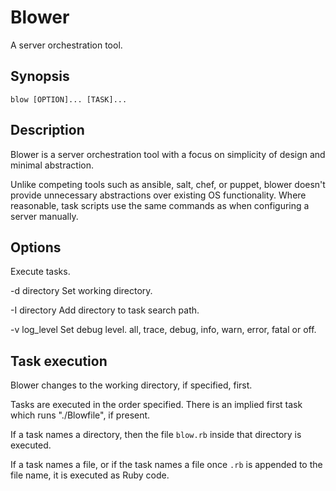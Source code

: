 # Blower

A server orchestration tool.

## Synopsis

    blow [OPTION]... [TASK]...

## Description

Blower is a server orchestration tool with a focus on simplicity of design and minimal abstraction.

Unlike competing tools such as ansible, salt, chef, or puppet, blower doesn't provide unnecessary abstractions over existing OS functionality. Where reasonable, task scripts use the same commands as when configuring a server manually.

## Options

Execute tasks.

-d directory
    Set working directory.

-I directory
    Add directory to task search path.

-v log_level
    Set debug level. all, trace, debug, info, warn, error, fatal or off.

## Task execution

Blower changes to the working directory, if specified, first.

Tasks are executed in the order specified. There is an implied first task which runs "./Blowfile", if present.

If a task names a directory, then the file `blow.rb` inside that directory is executed.

If a task names a file, or if the task names a file once `.rb` is appended to the file name, it is executed as Ruby code.
